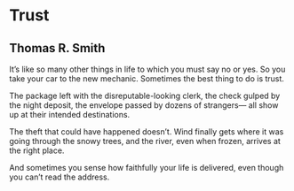 # Trust
## Thomas R. Smith
It’s like so many other things in life
to which you must say no or yes.
So you take your car to the new mechanic.
Sometimes the best thing to do is trust.

The package left with the disreputable-looking
clerk, the check gulped by the night deposit,
the envelope passed by dozens of strangers—
all show up at their intended destinations.

The theft that could have happened doesn’t.
Wind finally gets where it was going
through the snowy trees, and the river, even
when frozen, arrives at the right place.

And sometimes you sense how faithfully your life
is delivered, even though you can’t read the address.